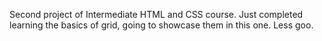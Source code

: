 Second project of Intermediate HTML and CSS course.
Just completed learning the basics of grid, going to showcase them in this one. Less goo. 
